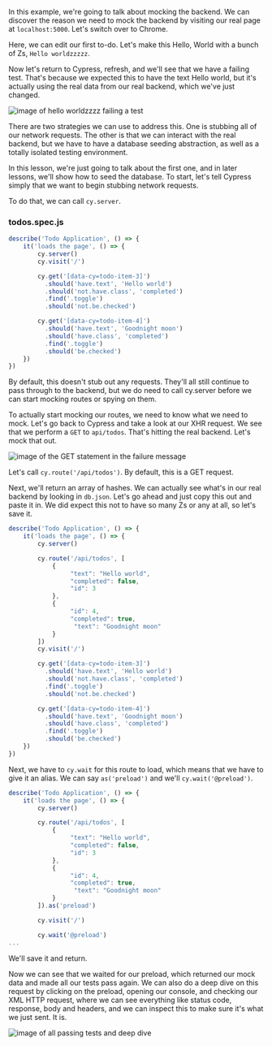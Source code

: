 In this example, we're going to talk about mocking the backend. We can discover the reason we need to mock the backend by visiting our real page at `localhost:5000`. Let's switch over to Chrome.

Here, we can edit our first to-do. Let's make this Hello, World with a bunch of Zs, `Hello worldzzzzz`.

Now let's return to Cypress, refresh, and we'll see that we have a failing test. That's because we expected this to have the text Hello world, but it's actually using the real data from our real backend, which we've just changed.

![image of hello worldzzzz failing a test](https://res.cloudinary.com/dg3gyk0gu/image/upload/v1559626669/transcript-images/07_cypress-mock-your-backend-with-cypress-testfailure.jpg)

There are two strategies we can use to address this. One is stubbing all of our network requests. The other is that we can interact with the real backend, but we have to have a database seeding abstraction, as well as a totally isolated testing environment.

In this lesson, we're just going to talk about the first one, and in later lessons, we'll show how to seed the database. To start, let's tell Cypress simply that we want to begin stubbing network requests.

To do that, we can call `cy.server`. 

### todos.spec.js
```js
describe('Todo Application', () => {
    it('loads the page', () => {
        cy.server()
        cy.visit('/')

        cy.get('[data-cy=todo-item-3]')
          .should('have.text', 'Hello world')
          .should('not.have.class', 'completed')
          .find('.toggle')
          .should('not.be.checked')

        cy.get('[data-cy=todo-item-4]')
          .should('have.text', 'Goodnight moon')
          .should('have.class', 'completed')
          .find('.toggle')
          .should('be.checked')
    })
})
```

By default, this doesn't stub out any requests. They'll all still continue to pass through to the backend, but we do need to call cy.server before we can start mocking routes or spying on them.

To actually start mocking our routes, we need to know what we need to mock. Let's go back to Cypress and take a look at our XHR request. We see that we perform a `GET` to `api/todos`. That's hitting the real backend. Let's mock that out.

![image of the GET statement in the failure message](https://res.cloudinary.com/dg3gyk0gu/image/upload/v1559626675/transcript-images/07_cypress-mock-your-backend-with-cypress-get.jpg)

Let's call `cy.route('/api/todos')`. By default, this is a GET request. 

Next, we'll return an array of hashes. We can actually see what's in our real backend by looking in `db.json`. Let's go ahead and just copy this out and paste it in. We did expect this not to have so many Zs or any at all, so let's save it.

```js
describe('Todo Application', () => {
    it('loads the page', () => {
        cy.server()

        cy.route('/api/todos', [
            {
                 "text": "Hello world",
                 "completed": false,
                 "id": 3
            },
            {
                 "id": 4,
                 "completed": true,
                  "text": "Goodnight moon"
            }
        ])
        cy.visit('/')

        cy.get('[data-cy=todo-item-3]')
          .should('have.text', 'Hello world')
          .should('not.have.class', 'completed')
          .find('.toggle')
          .should('not.be.checked')

        cy.get('[data-cy=todo-item-4]')
          .should('have.text', 'Goodnight moon')
          .should('have.class', 'completed')
          .find('.toggle')
          .should('be.checked')
    })
})
```

Next, we have to `cy.wait` for this route to load, which means that we have to give it an alias. We can say `as('preload')` and we'll `cy.wait('@preload')`. 

```js
describe('Todo Application', () => {
    it('loads the page', () => {
        cy.server()

        cy.route('/api/todos', [
            {
                 "text": "Hello world",
                 "completed": false,
                 "id": 3
            },
            {
                 "id": 4,
                 "completed": true,
                  "text": "Goodnight moon"
            }
        ]).as('preload')

        cy.visit('/')

        cy.wait('@preload')
...
```

We'll save it and return.

Now we can see that we waited for our preload, which returned our mock data and made all our tests pass again. We can also do a deep dive on this request by clicking on the preload, opening our console, and checking our XML HTTP request, where we can see everything like status code, response, body and headers, and we can inspect this to make sure it's what we just sent. It is.

![image of all passing tests and deep dive](https://res.cloudinary.com/dg3gyk0gu/image/upload/v1559626682/transcript-images/07_cypress-mock-your-backend-with-cypress-deepdive.jpg)